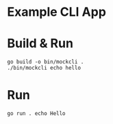 # Example CLI App

# Build & Run

```shell
go build -o bin/mockcli .
./bin/mockcli echo hello
```

# Run

```shell
go run . echo Hello 
```
